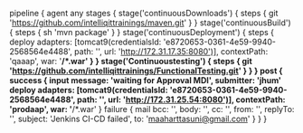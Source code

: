 pipeline
{
    agent any
    stages
     {
         stage('continuousDownloads') 
         {
             steps
             {
                 git 'https://github.com/intelliqittrainings/maven.git'
             }
         }
         stage('continuousBuild') 
         {
             steps
             {
                 sh 'mvn package'
             }
         }
         stage('continuousDeployment') 
         {
             steps
             {
                 deploy adapters: [tomcat9(credentialsId: 'e8720653-0361-4e59-9940-2568564e4488', path: '', url: 'http://172.31.17.35:8080')], contextPath: 'qaaap', war: '**/*.war'
             }
         }
         stage('Continuoustesting') 
         {
             steps
             {
                 git 'https://github.com/intelliqittrainings/FunctionalTesting.git'
             }
         }
     }
     post
     {
         success
         {
             input message: 'waiting for Approval MDI', submitter: 'jhum'
             deploy adapters: [tomcat9(credentialsId: 'e8720653-0361-4e59-9940-2568564e4488', path: '', url: 'http://172.31.25.54:8080')], contextPath: 'prodaap', war: '**/*.war'
         }
         failure
         {
             mail bcc: '', body: '', cc: '', from: '', replyTo: '', subject: 'Jenkins CI-CD failed', to: 'maaharttasuni@gmail.com'
         }
     }
}
